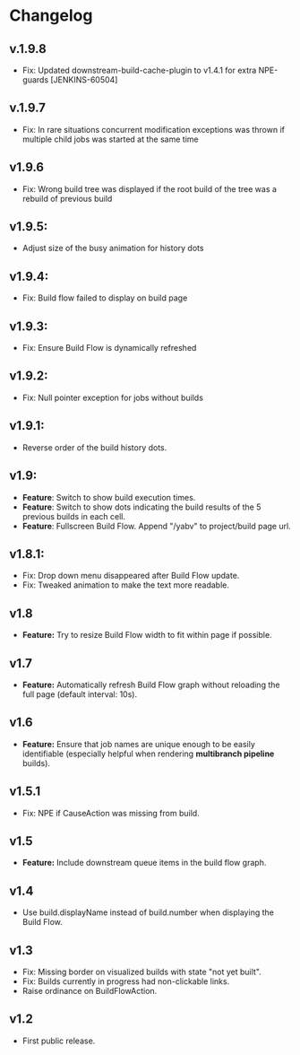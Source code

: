 # Changelog

## v.1.9.8
* Fix: Updated downstream-build-cache-plugin to v1.4.1 for extra NPE-guards [JENKINS-60504]

## v.1.9.7
* Fix: In rare situations concurrent modification exceptions was thrown if multiple child jobs was started at the same time

## v1.9.6
* Fix: Wrong build tree was displayed if the root build of the tree was a rebuild of previous build

## v1.9.5:
* Adjust size of the busy animation for history dots

## v1.9.4:
* Fix: Build flow failed to display on build page

## v1.9.3:
* Fix: Ensure Build Flow is dynamically refreshed

## v1.9.2:
* Fix: Null pointer exception for jobs without builds

## v1.9.1:
* Reverse order of the build history dots.

## v1.9:
* **Feature**: Switch to show build execution times.
* **Feature**: Switch to show dots indicating the build results of the 5 previous builds in each cell.
* **Feature**: Fullscreen Build Flow. Append "/yabv" to project/build page url.

## v1.8.1:
* Fix: Drop down menu disappeared after Build Flow update.
* Fix: Tweaked animation to make the text more readable.

## v1.8
* **Feature:** Try to resize Build Flow width to fit within page if possible.

## v1.7
* **Feature:** Automatically refresh Build Flow graph without reloading the full page (default interval: 10s).

## v1.6
* **Feature:** Ensure that job names are unique enough to be easily identifiable (especially helpful when rendering **multibranch pipeline** builds).


## v1.5.1
* Fix: NPE if CauseAction was missing from build.

## v1.5
* **Feature:** Include downstream queue items in the build flow graph.

## v1.4
* Use build.displayName instead of build.number when displaying the Build Flow.

## v1.3
* Fix: Missing border on visualized builds with state "not yet built".
* Fix: Builds currently in progress had non-clickable links.
* Raise ordinance on BuildFlowAction.

## v1.2
* First public release.
